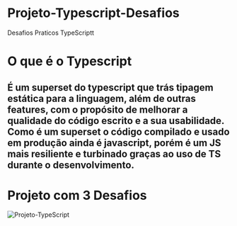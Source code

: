 # Projeto-Typescript-Desafios
Desafios Praticos TypeScriptt

# O que é o Typescript
## É um superset do typescript que trás tipagem estática para a linguagem, além de outras features, com o propósito de melhorar a qualidade do código escrito e a sua usabilidade. Como é um superset o código compilado e usado em produção ainda é javascript, porém é um JS mais resiliente e turbinado graças ao uso de TS durante o desenvolvimento.
 
# Projeto com 3 Desafios 

![Projeto-TypeScript](https://user-images.githubusercontent.com/39811287/174391296-30034e8e-747b-48b5-8ea1-4cc736b16188.png)
